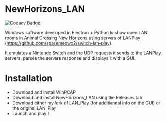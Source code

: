 # NewHorizons_LAN

[![Codacy Badge](https://api.codacy.com/project/badge/Grade/fc5117a0bd8b4a13a9f5ea92ff9c59e4)](https://app.codacy.com/manual/shibikku/NewHorizons_LAN?utm_source=github.com&utm_medium=referral&utm_content=shibikku/NewHorizons_LAN&utm_campaign=Badge_Grade_Dashboard)

Windows software developed in Electron + Python to show open LAN rooms in Animal Crossing New Horizons using servers of LANPlay (https://github.com/spacemeowx2/switch-lan-play).

It emulates a Nintendo Switch and the UDP requests it sends to the LANPlay servers, parses the servers response and displays it with a GUI.

# Installation
* Download and install WinPCAP
* Download and install NewHorizons_LAN using the Releases tab
* Download either my fork of LAN_Play (for additionnal info on the GUI) or the original LAN_Play
* Launch and play !
